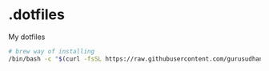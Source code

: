 # .dotfiles
My dotfiles

```bash
# brew way of installing
/bin/bash -c "$(curl -fsSL https://raw.githubusercontent.com/gurusudhan/.dotfiles/main/install.sh)"
```

